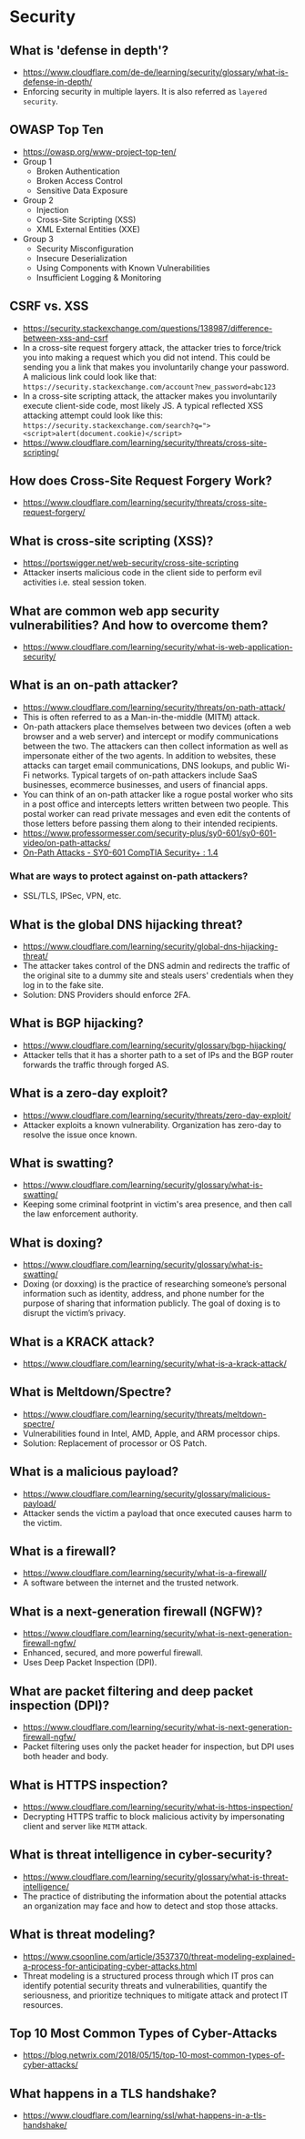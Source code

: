 # Security

## What is 'defense in depth'?

- https://www.cloudflare.com/de-de/learning/security/glossary/what-is-defense-in-depth/
- Enforcing security in multiple layers. It is also referred as `layered security`.

## OWASP Top Ten

- https://owasp.org/www-project-top-ten/
- Group 1
  - Broken Authentication
  - Broken Access Control
  - Sensitive Data Exposure
- Group 2
  - Injection
  - Cross-Site Scripting (XSS)
  - XML External Entities (XXE)
- Group 3
  - Security Misconfiguration
  - Insecure Deserialization
  - Using Components with Known Vulnerabilities
  - Insufficient Logging & Monitoring

## CSRF vs. XSS

- https://security.stackexchange.com/questions/138987/difference-between-xss-and-csrf
- In a cross-site request forgery attack, the attacker tries to force/trick you into making a request which you did not
intend. This could be sending you a link that makes you involuntarily change your password. A malicious link could look
like that: `https://security.stackexchange.com/account?new_password=abc123`
- In a cross-site scripting attack, the attacker makes you involuntarily execute client-side code, most likely JS.
A typical reflected XSS attacking attempt could look like this:
`https://security.stackexchange.com/search?q="><script>alert(document.cookie)</script>`
- https://www.cloudflare.com/learning/security/threats/cross-site-scripting/

## How does Cross-Site Request Forgery Work?

- https://www.cloudflare.com/learning/security/threats/cross-site-request-forgery/

## What is cross-site scripting (XSS)?

- https://portswigger.net/web-security/cross-site-scripting
- Attacker inserts malicious code in the client side to perform evil activities i.e. steal session token.

## What are common web app security vulnerabilities? And how to overcome them?

- https://www.cloudflare.com/learning/security/what-is-web-application-security/

## What is an on-path attacker?

- https://www.cloudflare.com/learning/security/threats/on-path-attack/
- This is often referred to as a Man-in-the-middle (MITM) attack.
- On-path attackers place themselves between two devices (often a web browser and a web server) and intercept or modify
communications between the two. The attackers can then collect information as well as impersonate either of the two
agents. In addition to websites, these attacks can target email communications, DNS lookups, and public Wi-Fi networks.
Typical targets of on-path attackers include SaaS businesses, ecommerce businesses, and users of financial apps.
- You can think of an on-path attacker like a rogue postal worker who sits in a post office and intercepts letters
written between two people. This postal worker can read private messages and even edit the contents of those letters
before passing them along to their intended recipients.
- https://www.professormesser.com/security-plus/sy0-601/sy0-601-video/on-path-attacks/
- [On-Path Attacks - SY0-601 CompTIA Security+ : 1.4](https://www.youtube.com/watch?v=pY20_7l8AKc)

### What are ways to protect against on-path attackers?

- SSL/TLS, IPSec, VPN, etc.

## What is the global DNS hijacking threat?

- https://www.cloudflare.com/learning/security/global-dns-hijacking-threat/
- The attacker takes control of the DNS admin and redirects the traffic of the original site to a dummy site and
steals users' credentials when they log in to the fake site.
- Solution: DNS Providers should enforce 2FA.

## What is BGP hijacking?

- https://www.cloudflare.com/learning/security/glossary/bgp-hijacking/
- Attacker tells that it has a shorter path to a set of IPs and the BGP router forwards the traffic through forged AS.

## What is a zero-day exploit?

- https://www.cloudflare.com/learning/security/threats/zero-day-exploit/
- Attacker exploits a known vulnerability. Organization has zero-day to resolve the issue once known.

## What is swatting?

- https://www.cloudflare.com/learning/security/glossary/what-is-swatting/
- Keeping some criminal footprint in victim's area presence, and then call the law enforcement authority.

## What is doxing?

- https://www.cloudflare.com/learning/security/glossary/what-is-swatting/
- Doxing (or doxxing) is the practice of researching someone’s personal information such as identity, address, and phone
number for the purpose of sharing that information publicly. The goal of doxing is to disrupt the victim’s privacy.

## What is a KRACK attack?

- https://www.cloudflare.com/learning/security/what-is-a-krack-attack/

## What is Meltdown/Spectre?

- https://www.cloudflare.com/learning/security/threats/meltdown-spectre/
- Vulnerabilities found in Intel, AMD, Apple, and ARM processor chips.
- Solution: Replacement of processor or OS Patch.

## What is a malicious payload?

- https://www.cloudflare.com/learning/security/glossary/malicious-payload/
- Attacker sends the victim a payload that once executed causes harm to the victim.


## What is a firewall?

- https://www.cloudflare.com/learning/security/what-is-a-firewall/
- A software between the internet and the trusted network.

## What is a next-generation firewall (NGFW)?

- https://www.cloudflare.com/learning/security/what-is-next-generation-firewall-ngfw/
- Enhanced, secured, and more powerful firewall.
- Uses Deep Packet Inspection (DPI).

## What are packet filtering and deep packet inspection (DPI)?

- https://www.cloudflare.com/learning/security/what-is-next-generation-firewall-ngfw/
- Packet filtering uses only the packet header for inspection, but DPI uses both header and body.

## What is HTTPS inspection?

- https://www.cloudflare.com/learning/security/what-is-https-inspection/
- Decrypting HTTPS traffic to block malicious activity by impersonating client and server like `MITM` attack.

## What is threat intelligence in cyber-security?

- https://www.cloudflare.com/learning/security/glossary/what-is-threat-intelligence/
- The practice of distributing the information about the potential attacks an organization may face and how to detect
and stop those attacks.

## What is threat modeling?

- https://www.csoonline.com/article/3537370/threat-modeling-explained-a-process-for-anticipating-cyber-attacks.html
- Threat modeling is a structured process through which IT pros can identify potential security threats and
vulnerabilities, quantify the seriousness, and prioritize techniques to mitigate attack and protect IT resources.

## Top 10 Most Common Types of Cyber-Attacks

- https://blog.netwrix.com/2018/05/15/top-10-most-common-types-of-cyber-attacks/

## What happens in a TLS handshake?

- https://www.cloudflare.com/learning/ssl/what-happens-in-a-tls-handshake/
